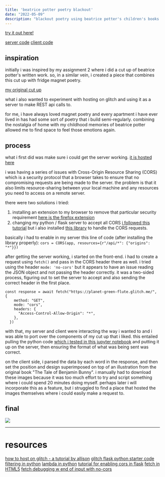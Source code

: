 ```yaml
---
title: 'beatrice potter poetry blackout'
date: "2022-05-09"
description: "blackout poetry using beatrice potter's children's books. this was also an experiment in using glitch as a backend server for lightweight flask applications."
---
```

[try it out here!](http://samheckle.com/hosted/gen-blackout-poetry/)

[server code](https://glitch.com/edit/#!/planet-green-flute)
[client code](https://github.com/samheckle/rwet/blob/master/final/main.js)

## inspiration

initially i was inspired by my assignment 2 where i did a cut up of beatrice potter's written work. so, in a similar vein, i created a piece that combines this cut up with fridge magnet poetry.

[my original cut up](https://github.com/samheckle/rwet/blob/master/assignment-2/assignment-2.ipynb)

what i also wanted to experiment with hosting on glitch and using it as a server to make REST api calls to.

for me, i have always loved magnet poetry and every apartment i have ever lived in has had some sort of poetry that i build semi-regularly. combining the nostalgia of home with my childhood memories of beatrice potter allowed me to find space to feel those emotions again.

## process

what i first did was make sure i could get the server working. 
[it is hosted here](https://glitch.com/edit/#!/planet-green-flute)

i was having a series of issues with Cross-Origin Resource Sharing (CORS) which is a security protocol that a browser takes to ensure that no compromising requests are being made to the server. the problem is that it also limits resource-sharing between your local machine and any resources you need to access on a remote server. 

there were two solutions i tried:
1) installing an extension to my browser to remove that particular security requirement
[here is the firefox extension](https://addons.mozilla.org/en-US/firefox/addon/access-control-allow-origin/)
2) changing my python / flask server to accept all CORS
[i followed this tutorial](https://dev.to/matheusguimaraes/fast-way-to-enable-cors-in-flask-servers-42p0)
but i also installed [this library](https://flask-cors.readthedocs.io/en/latest/) to handle the CORS requests.

basically i had to enable in my server this line of code (after installing the library properly):
```cors = CORS(app, resources={r"/api/*": {"origins": "*"}})```

after getting the server working, i started on the front-end. i had to create a request using `fetch()` and pass in the CORS header there as well. i tried using the header `mode: 'no-cors'` but it appears to have an issue reading the JSON object and not passing the header correctly. it was a two-sided process, figuring out to set the server to accept and also sending the correct header in the first place. 
```
const response = await fetch("https://planet-green-flute.glitch.me/", {
    method: "GET",
    mode: "cors",
    headers: {
      "Access-Control-Allow-Origin": "*",
    },
  })
```

with that, my server and client were interacting the way i wanted to and i was able to port over the components of my cut up that i liked. this entailed pulling the python code [which i tested in this jupyter notebook](https://github.com/samheckle/rwet/blob/master/final/final.ipynb)  and putting it up on the server, then ensuring the format of what was being sent was correct.

on the client side, i parsed the data by each word in the response, and then set the position and design superimposed on top of an illustration from the original book "The Tale of Benjamin Bunny". i manually had to download these images because it was too much effort to try and script something where i could spend 20 minutes doing myself. perhaps later i will incorporate this as a feature, but i struggled to find a place that hosted the images themselves where i could easily make a request to.

## final

![](./example.png)

----
# resources
[how to host on glitch - a tutorial by allison](https://github.com/aparrish/material-of-language/blob/master/standalone-and-webapps.ipynb)
[glitch flask python starter code](https://glitch.com/~minimal-python3-flask)
[filtering in python](https://www.geeksforgeeks.org/filter-in-python/)
[lambda in python](https://realpython.com/python-lambda/)
[tutorial for enabling cors in flask](https://dev.to/matheusguimaraes/fast-way-to-enable-cors-in-flask-servers-42p0)
[fetch in HTML5](https://developer.mozilla.org/en-US/docs/Web/API/Fetch_API/Using_Fetch)
[fetch debugging w end of input with no-cors](https://stackoverflow.com/questions/45696999/fetch-unexpected-end-of-input)
